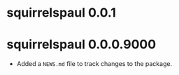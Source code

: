 # squirrelspaul 0.0.1

# squirrelspaul 0.0.0.9000

* Added a `NEWS.md` file to track changes to the package.
